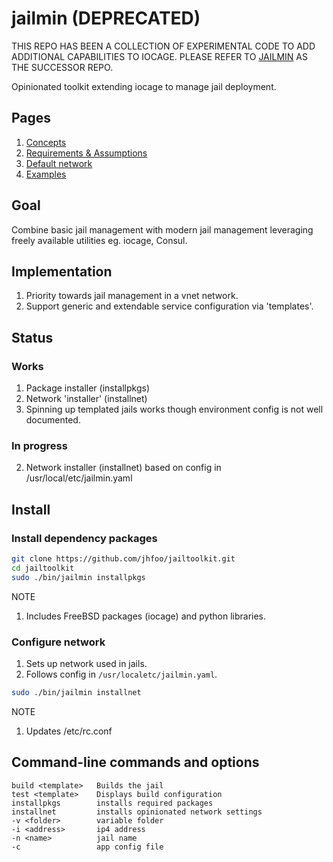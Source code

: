 # jailmin (DEPRECATED)
THIS REPO HAS BEEN A COLLECTION OF EXPERIMENTAL CODE TO ADD ADDITIONAL CAPABILITIES TO IOCAGE. PLEASE REFER TO [JAILMIN](https://github.com/jhfoo/jailmin) AS THE SUCCESSOR REPO.

Opinionated toolkit extending iocage to manage jail deployment.

## Pages
1. [Concepts](Concepts.md)
2. [Requirements & Assumptions](Assumptions.md)
3. [Default network](Network.md)
4. [Examples](Examples.md)

## Goal
Combine basic jail management with modern jail management leveraging freely available utilities eg. iocage, Consul.

## Implementation
1. Priority towards jail management in a vnet network.
2. Support generic and extendable service configuration via 'templates'.

## Status
### Works
1. Package installer (installpkgs)
2. Network 'installer' (installnet)
2. Spinning up templated jails works though environment config is not well documented.

### In progress
2. Network installer (installnet) based on config in /usr/local/etc/jailmin.yaml

## Install
### Install dependency packages
~~~sh
git clone https://github.com/jhfoo/jailtoolkit.git
cd jailtoolkit
sudo ./bin/jailmin installpkgs
~~~
NOTE
1. Includes FreeBSD packages (iocage) and python libraries.

### Configure network
1. Sets up network used in jails.
2. Follows config in ```/usr/localetc/jailmin.yaml```.
~~~sh
sudo ./bin/jailmin installnet
~~~
NOTE
1. Updates /etc/rc.conf

## Command-line commands and options
~~~
build <template>   Builds the jail
test <template>    Displays build configuration
installpkgs        installs required packages
installnet         installs opinionated network settings
-v <folder>        variable folder
-i <address>       ip4 address
-n <name>          jail name
-c                 app config file
~~~
